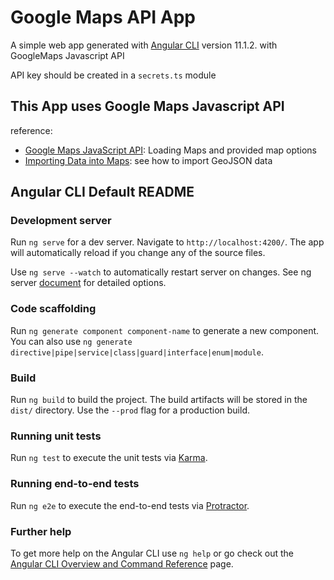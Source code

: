 # Google Maps API App

A simple web app generated with [Angular CLI](https://github.com/angular/angular-cli) version 11.1.2.
with GoogleMaps Javascript API

API key should be created in a `secrets.ts` module

## This App uses Google Maps Javascript API
reference:
* [Google Maps JavaScript API][1]: Loading Maps and provided map options
* [Importing Data into Maps][2]: see how to import GeoJSON data

[1]: https://developers.google.com/maps/documentation/javascript
[2]: https://developers.google.com/maps/documentation/javascript/importing_data#data

## Angular CLI Default README

### Development server

Run `ng serve` for a dev server. Navigate to `http://localhost:4200/`. The app will automatically reload if you change any of the source files.

Use `ng serve --watch` to automatically restart server on changes. See ng server [document](https://angular.io/cli/serve) for detailed options.
### Code scaffolding

Run `ng generate component component-name` to generate a new component. You can also use `ng generate directive|pipe|service|class|guard|interface|enum|module`.

### Build

Run `ng build` to build the project. The build artifacts will be stored in the `dist/` directory. Use the `--prod` flag for a production build.

### Running unit tests

Run `ng test` to execute the unit tests via [Karma](https://karma-runner.github.io).

### Running end-to-end tests

Run `ng e2e` to execute the end-to-end tests via [Protractor](http://www.protractortest.org/).

### Further help

To get more help on the Angular CLI use `ng help` or go check out the [Angular CLI Overview and Command Reference](https://angular.io/cli) page.
